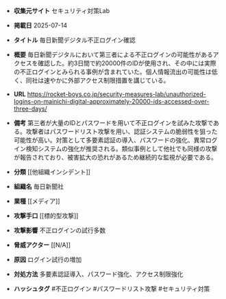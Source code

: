 - **収集元サイト**
セキュリティ対策Lab

- **掲載日**
2025-07-14

- **タイトル**
毎日新聞デジタル不正ログイン確認

- **概要**
毎日新聞デジタルにおいて第三者による不正ログインの可能性があるアクセスを確認した。約3日間で約20000件のIDが使用され、その中には実際の不正ログインとみられる事例が含まれていた。個人情報流出の可能性は低く、同社は速やかに外部アクセス制限措置を講じている。

- **URL**
https://rocket-boys.co.jp/security-measures-lab/unauthorized-logins-on-mainichi-digital-approximately-20000-ids-accessed-over-three-days/

- **備考**
第三者が大量のIDとパスワードを用いて不正ログインを試みた攻撃である。攻撃者はパスワードリスト攻撃を用い、認証システムの脆弱性を狙った可能性が高い。対策として多要素認証の導入、パスワードの強化、異常ログイン検知システムの強化が推奨される。類似事例として他社でも同様の攻撃が報告されており、被害拡大の恐れがあるため継続的な監視が必要である。

- **分類**
[[他組織インシデント]]

- **組織名**
毎日新聞社

- **業種**
[[メディア]]

- **攻撃手口**
[[標的型攻撃]]

- **攻撃影響**
不正ログインの試行多数

- **脅威アクター**
[[N/A]]

- **原因**
ログイン試行の増加

- **対処方法**
多要素認証導入、パスワード強化、アクセス制限強化

- **ハッシュタグ**
#不正ログイン #パスワードリスト攻撃 #セキュリティ対策
